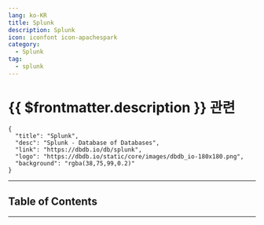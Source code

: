 ```yaml
---
lang: ko-KR
title: Splunk
description: Splunk
icon: iconfont icon-apachespark
category:
  - Splunk
tag:
  - splunk
---
```


# {{ $frontmatter.description }} 관련

```component VPCard
{
  "title": "Splunk",
  "desc": "Splunk - Database of Databases",
  "link": "https://dbdb.io/db/splunk",
  "logo": "https://dbdb.io/static/core/images/dbdb_io-180x180.png",
  "background": "rgba(38,75,99,0.2)"
}
```

<ShieldsGroup logos="splunk"/>

---

## Table of Contents

<ToCLocal basePath="/data-science/splunk/" />

---

<TagLinks />